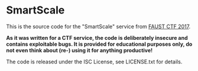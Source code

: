 SmartScale
==========

This is the source code for the "SmartScale" service from [FAUST CTF 2017](https://2017.faustctf.net).

**As it was written for a CTF service, the code is deliberately insecure and contains exploitable bugs. It
is provided for educational purposes only, do not even think about (re-) using it for anything productive!**

The code is released under the ISC License, see LICENSE.txt for details.
